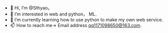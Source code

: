 - 👋 Hi, I’m @Sthyao。
- 👀 I’m interested in web and python， ML.
- 🌱 I’m currently learning how to use python to make my own web service.
- 📫 How to reach me-> Email address qq1171098650@163.com.


